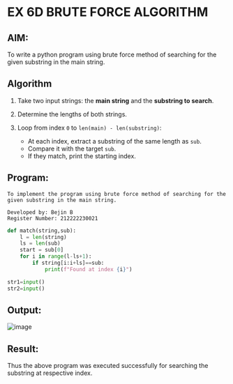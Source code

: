 
# EX 6D BRUTE FORCE ALGORITHM
## AIM:
To write a python program using brute force method of searching for the given substring in the main string.

## Algorithm

1. Take two input strings: the **main string** and the **substring to search**.
2. Determine the lengths of both strings.
3. Loop from index `0` to `len(main) - len(substring)`:

   * At each index, extract a substring of the same length as `sub`.
   * Compare it with the target `sub`.
   * If they match, print the starting index.

## Program:
```
To implement the program using brute force method of searching for the given substring in the main string.

Developed by: Bejin B
Register Number: 212222230021
```
```python
def match(string,sub):
    l = len(string)
    ls = len(sub)
    start = sub[0]
    for i in range(l-ls+1):
        if string[i:i+ls]==sub:
            print(f"Found at index {i}")

str1=input()
str2=input()
```
## Output:

![image](https://github.com/user-attachments/assets/5caa7e6f-1e56-4094-b969-7a91b7e73d28)


## Result:
Thus the above program was executed successfully for searching the substring at respective index.

